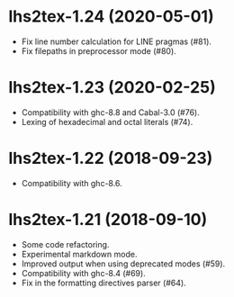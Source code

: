 # lhs2tex-1.24 (2020-05-01)

- Fix line number calculation for LINE pragmas (#81).
- Fix filepaths in preprocessor mode (#80).

# lhs2tex-1.23 (2020-02-25)

- Compatibility with ghc-8.8 and Cabal-3.0 (#76).
- Lexing of hexadecimal and octal literals (#74).

# lhs2tex-1.22 (2018-09-23)

- Compatibility with ghc-8.6.

# lhs2tex-1.21 (2018-09-10)

- Some code refactoring.
- Experimental markdown mode.
- Improved output when using deprecated modes (#59).
- Compatibility with ghc-8.4 (#69).
- Fix in the formatting directives parser (#64).

